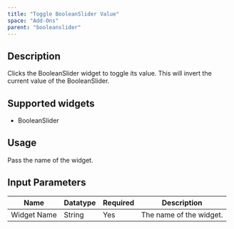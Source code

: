 ```yaml
---
title: "Toggle BooleanSlider Value"
space: "Add-Ons"
parent: "booleanslider"
---
```

## Description
Clicks the BooleanSlider widget to toggle its value. This will invert the current value of the BooleanSlider.

## Supported widgets
 + BooleanSlider

## Usage
Pass the name of the widget.

## Input Parameters



Name | Datatype | Required | Description
---- | -------- | ------- |---------------
Widget Name | String | Yes | The name of the widget.

